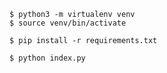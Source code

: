     $ python3 -m virtualenv venv
    $ source venv/bin/activate

    $ pip install -r requirements.txt

    $ python index.py